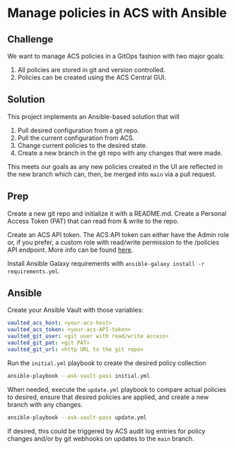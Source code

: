# Manage policies in ACS with Ansible

## Challenge

We want to manage ACS policies in a GitOps fashion with two major goals:

1.  All policies are stored in git and version controlled.
2.  Policies can be created using the ACS Central GUI.

## Solution

This project implements an Ansible-based solution that will

1.  Pull desired configuration from a git repo.
2.  Pull the current configuration from ACS.
3.  Change current policies to the desired state.
4.  Create a new branch in the git repo with any changes that were made.

This meets our goals as any new policies created in the UI are reflected in the new branch which can, then, be merged into `main` via a pull request.

## Prep

Create a new git repo and initialize it with a README.md.  Create a Personal Access Token (PAT) that can read from & write to the repo.

Create an ACS API token.  The ACS API token can either have the Admin role or, if you prefer, a custom role with read/write permission to the /policies API endpoint.  More info can be found [here](https://docs.openshift.com/acs/3.67/cli/getting-started-cli.html#cli-authentication_cli-getting-started).

Install Ansible Galaxy requirements with `ansible-galaxy install -r requirements.yml`.

## Ansible

Create your Ansible Vault with those variables:

```yaml
vaulted_acs_host: <your-acs-host>
vaulted_acs_token: <your-acs-API-token>
vaulted_git_user: <git user with read/write access>
vaulted_git_pat: <git PAT>
vaulted_git_url: <http URL to the git repo>
```

Run the `initial.yml` playbook to create the desired policy collection

```bash
ansible-playbook --ask-vault-pass initial.yml
```

When needed, execute the `update.yml` playbook to compare actual policies to desired, ensure that desired policies are applied, and create a new branch with any changes.

```bash
ansible-playbook --ask-vault-pass update.yml
```

If desired, this could be triggered by ACS audit log entries for policy changes and/or by git webhooks on updates to the `main` branch.

